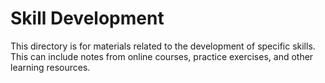 # Skill Development

This directory is for materials related to the development of specific skills. This can include notes from online courses, practice exercises, and other learning resources.
